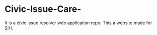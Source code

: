 # Civic-Issue-Care-
It is a civic issue resolver web application repo. 
This a website made for SIH. 
